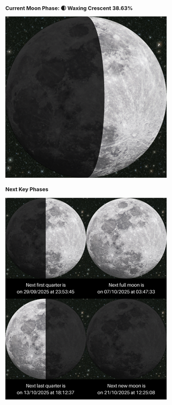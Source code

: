 ### Current Moon Phase: 🌒 Waxing Crescent 38.63%
![Moon Phase](moonphase.png)
### Next Key Phases
![Gallery](gallery.png)